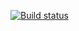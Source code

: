 [![Build status](https://ci.appveyor.com/api/projects/status/cdodiq4u1tkwokye?svg=true)](https://ci.appveyor.com/project/lapostov/api-ci)